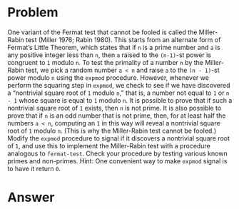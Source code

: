 # Problem

One variant of the Fermat test that cannot be fooled is called the Miller-Rabin test (Miller 1976; Rabin 1980). This starts from an alternate form of Fermat’s Little Theorem, which states that if `n` is a prime number and `a` is any positive integer less than `n`, then `a` raised to the `(n-1)`-st power is congruent to `1` modulo `n`. To test the primality of a number `n` by the Miller-Rabin test, we pick a random number `a < n` and raise `a` to the `(n - 1)`-st power modulo `n` using the `expmod` procedure. However, whenever we perform the squaring step in `expmod`, we check to see if we have discovered a “nontrivial square root of `1` modulo `n`,” that is, a number not equal to `1` or `n - 1` whose square is equal to `1` modulo `n`. It is possible to prove that if such a nontrivial square root of `1` exists, then `n` is not prime. It is also possible to prove that if `n` is an odd number that is not prime, then, for at least half the numbers `a < n`, computing an `1` in this way will reveal a nontrivial square root of `1` modulo `n`. (This is why the Miller-Rabin test cannot be fooled.) Modify the `expmod` procedure to signal if it discovers a nontrivial square root of `1`, and use this to implement the Miller-Rabin test with a procedure analogous to `fermat-test`. Check your procedure by testing various known primes and non-primes. Hint: One convenient way to make `expmod` signal is to have it return `0`.

# Answer
